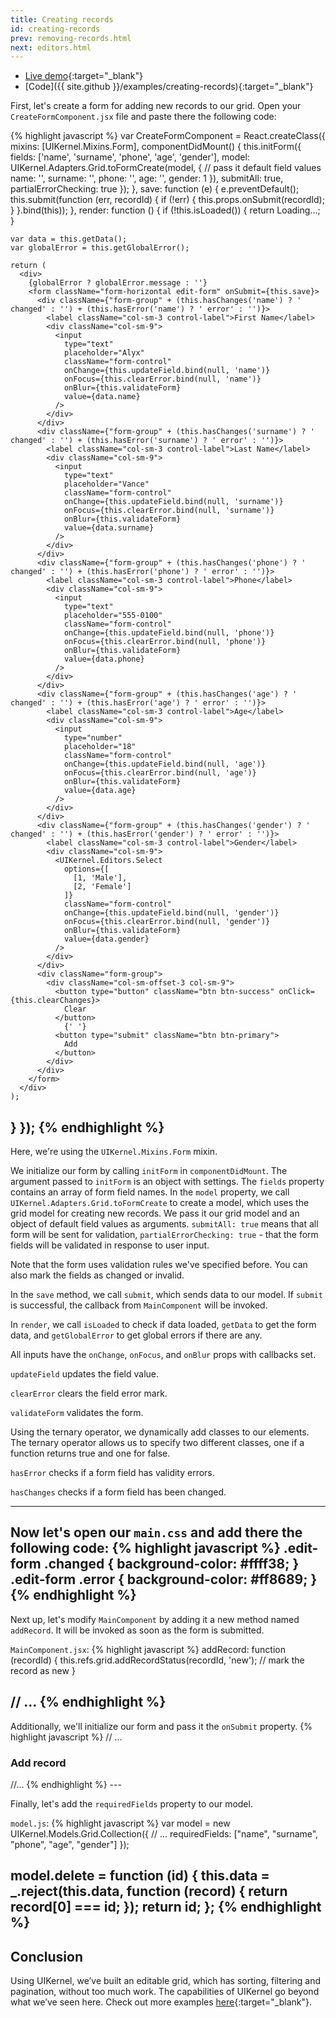 ```yaml
---
title: Creating records
id: creating-records
prev: removing-records.html
next: editors.html
---
```


* [Live demo](/examples/creating-records/){:target="_blank"}
* [Code]({{ site.github }}/examples/creating-records){:target="_blank"}

First, let's create a form for adding new records to our grid. Open your `CreateFormComponent.jsx` file and paste there the following code:

{% highlight javascript %}
var CreateFormComponent = React.createClass({
  mixins: [UIKernel.Mixins.Form],
  componentDidMount() {
    this.initForm({
      fields: ['name', 'surname', 'phone', 'age', 'gender'],
      model: UIKernel.Adapters.Grid.toFormCreate(model, { // pass it default field values
        name: '',
        surname: '',
        phone: '',
        age: '',
        gender: 1
      }),
      submitAll: true,
      partialErrorChecking: true
    });
  },
  save: function (e) {
    e.preventDefault();
    this.submit(function (err, recordId) {
      if (!err) {
        this.props.onSubmit(recordId);
      }
    }.bind(this));
  },
  render: function () {
    if (!this.isLoaded()) {
      return <span>Loading...</span>;
    }

    var data = this.getData();
    var globalError = this.getGlobalError();

    return (
      <div>
        {globalError ? globalError.message : ''}
        <form className="form-horizontal edit-form" onSubmit={this.save}>
          <div className={"form-group" + (this.hasChanges('name') ? ' changed' : '') + (this.hasError('name') ? ' error' : '')}>
            <label className="col-sm-3 control-label">First Name</label>
            <div className="col-sm-9">
              <input
                type="text"
                placeholder="Alyx"
                className="form-control"
                onChange={this.updateField.bind(null, 'name')}
                onFocus={this.clearError.bind(null, 'name')}
                onBlur={this.validateForm}
                value={data.name}
              />
            </div>
          </div>
          <div className={"form-group" + (this.hasChanges('surname') ? ' changed' : '') + (this.hasError('surname') ? ' error' : '')}>
            <label className="col-sm-3 control-label">Last Name</label>
            <div className="col-sm-9">
              <input
                type="text"
                placeholder="Vance"
                className="form-control"
                onChange={this.updateField.bind(null, 'surname')}
                onFocus={this.clearError.bind(null, 'surname')}
                onBlur={this.validateForm}
                value={data.surname}
              />
            </div>
          </div>
          <div className={"form-group" + (this.hasChanges('phone') ? ' changed' : '') + (this.hasError('phone') ? ' error' : '')}>
            <label className="col-sm-3 control-label">Phone</label>
            <div className="col-sm-9">
              <input
                type="text"
                placeholder="555-0100"
                className="form-control"
                onChange={this.updateField.bind(null, 'phone')}
                onFocus={this.clearError.bind(null, 'phone')}
                onBlur={this.validateForm}
                value={data.phone}
              />
            </div>
          </div>
          <div className={"form-group" + (this.hasChanges('age') ? ' changed' : '') + (this.hasError('age') ? ' error' : '')}>
            <label className="col-sm-3 control-label">Age</label>
            <div className="col-sm-9">
              <input
                type="number"
                placeholder="18"
                className="form-control"
                onChange={this.updateField.bind(null, 'age')}
                onFocus={this.clearError.bind(null, 'age')}
                onBlur={this.validateForm}
                value={data.age}
              />
            </div>
          </div>
          <div className={"form-group" + (this.hasChanges('gender') ? ' changed' : '') + (this.hasError('gender') ? ' error' : '')}>
            <label className="col-sm-3 control-label">Gender</label>
            <div className="col-sm-9">
              <UIKernel.Editors.Select
                options={[
                  [1, 'Male'],
                  [2, 'Female']
                ]}
                className="form-control"
                onChange={this.updateField.bind(null, 'gender')}
                onFocus={this.clearError.bind(null, 'gender')}
                onBlur={this.validateForm}
                value={data.gender}
              />
            </div>
          </div>
          <div className="form-group">
            <div className="col-sm-offset-3 col-sm-9">
              <button type="button" className="btn btn-success" onClick={this.clearChanges}>
                Clear
              </button>
                {' '}
              <button type="submit" className="btn btn-primary">
                Add
              </button>
            </div>
          </div>
        </form>
      </div>
    );
  }
});
{% endhighlight %}
---

Here, we're using the `UIKernel.Mixins.Form` mixin.

We initialize our form by calling `initForm` in `componentDidMount`. The argument passed to `initForm` is an object with settings.
The `fields` property contains an array of form field names.
In the `model` property, we call `UIKernel.Adapters.Grid.toFormCreate` to create a model, which uses the grid model for creating new records.
We pass it our grid model and an object of default field values as arguments.
`submitAll: true` means that all form will be sent for validation, `partialErrorChecking: true` - that the form fields will be validated in response to user input.

Note that the form uses validation rules we've specified before. You can also mark the fields as changed or invalid.

In the `save` method, we call `submit`, which sends data to our model.
If `submit` is successful, the  callback from  `MainComponent` will be invoked.

In `render`, we call `isLoaded` to check if data loaded, `getData` to get the form data, and `getGlobalError` to get global errors if there are any.

All inputs have the `onChange`, `onFocus`, and `onBlur` props with callbacks set.

`updateField` updates the field value.

`clearError` clears the field error mark.

`validateForm` validates the form.

Using the ternary operator, we dynamically add classes to our elements.
The ternary operator allows us to specify two different classes, one if a function returns true and one for false.

`hasError` checks if a form field has validity errors.

`hasChanges` checks if a form field has been changed.

---

Now let's open our `main.css` and add there the following code:
{% highlight javascript %}
.edit-form .changed {
    background-color: #ffff38;
}
.edit-form .error {
    background-color: #ff8689;
}
{% endhighlight %}
---

Next up, let's modify `MainComponent` by adding it a new method named `addRecord`. It will be invoked as soon as the form is submitted.

`MainComponent.jsx`:
{% highlight javascript %}
addRecord: function (recordId) {
  this.refs.grid.addRecordStatus(recordId, 'new'); // mark the record as new
}

// ...
{% endhighlight %}
---

Additionally, we'll initialize our form and pass it the `onSubmit` property.
{% highlight javascript %}
// ...
<div className="col-sm-8">
  <div className="panel panel-primary">
    <div className="panel-heading">
      <h3 className="panel-title">Add record</h3>
    </div>
    <div className="panel-body">
      <CreateFormComponent
        onSubmit={this.addRecord}
      />
    </div>
  </div>
</div>
//...
{% endhighlight %}
---

Finally, let's add the `requiredFields` property to our model.

`model.js`:
{% highlight javascript %}
var model = new UIKernel.Models.Grid.Collection({
  // ...
  requiredFields: ["name", "surname", "phone", "age", "gender"]
});

model.delete = function (id) {
  this.data = _.reject(this.data, function (record) {
    return record[0] === id;
  });
  return id;
};
{% endhighlight %}
---

## Conclusion
Using UIKernel, we’ve built an editable grid, which has sorting, filtering and pagination, without too much work.
The capabilities of UIKernel go beyond what we’ve seen here. Check out more examples [here](../examples){:target="_blank"}.

